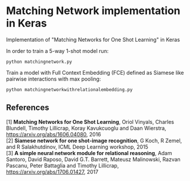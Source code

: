 # Matching Network implementation in Keras
Implementation of "Matching Networks for One Shot Learning" in Keras

In order to train a 5-way 1-shot model run:
```
python matchingnetwork.py
```
Train a model with Full Context Embedding (FCE) defined as Siamese like pairwise interactions with max pooling:
```
python matchingnetworkwithrelationalembedding.py
```

## References
[1] **Matching Networks for One Shot Learning**, Oriol Vinyals, Charles Blundell, Timothy Lillicrap, Koray Kavukcuoglu and Daan Wierstra, https://arxiv.org/abs/1606.04080, 2016 <br/>
[2] **Siamese network for one shot-image recognition**, G Koch, R Zemel, and R Salakhutdinov, ICML Deep Learning workshop, 2015 <br/>
[3] **A simple neural network module for relational reasoning**, Adam Santoro, David Raposo, David G.T. Barrett, Mateusz Malinowski, Razvan Pascanu, Peter Battaglia and Timothy Lillicrap, https://arxiv.org/abs/1706.01427, 2017
